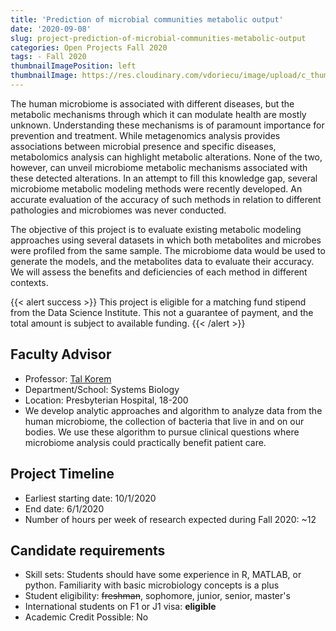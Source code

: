 ```yaml
---
title: 'Prediction of microbial communities metabolic output'
date: '2020-09-08'
slug: project-prediction-of-microbial-communities-metabolic-output
categories: Open Projects Fall 2020
tags: - Fall 2020
thumbnailImagePosition: left
thumbnailImage: https://res.cloudinary.com/vdoriecu/image/upload/c_thumb,w_200,g_face/v1579110178/construction_c6dqbd.png
---
```

The human microbiome is associated with different diseases, but the metabolic mechanisms through which it can modulate health are mostly unknown. Understanding these mechanisms is of paramount importance for prevention and treatment. While metagenomics analysis provides associations between microbial presence and specific diseases, metabolomics analysis can highlight metabolic alterations. None of the two, however, can unveil microbiome metabolic mechanisms associated with these detected alterations. In an attempt to fill this knowledge gap, several microbiome metabolic modeling methods were recently developed. An accurate evaluation of the accuracy of such methods in relation to different pathologies and microbiomes was never conducted. 

<!--more-->

The objective of this project is to evaluate existing metabolic modeling approaches using several datasets in which both metabolites and microbes were profiled from the same sample. The microbiome data would be used to generate the models, and the metabolites data to evaluate their accuracy. We will assess the benefits and deficiencies of each method in different contexts.  

{{< alert success >}}
This project is eligible for a matching fund stipend from the Data Science Institute. This not a guarantee of payment, and the total amount is subject to available funding.
{{< /alert >}}

## Faculty Advisor
+ Professor: [Tal Korem](https://www.koremlab.science/)
+ Department/School: Systems Biology
+ Location: Presbyterian Hospital, 18-200
+ We develop analytic approaches and algorithm to analyze data from the human microbiome, the collection of bacteria that live in and on our bodies. We use these algorithm to pursue clinical questions where microbiome analysis could practically benefit patient care.

## Project Timeline
+ Earliest starting date: 10/1/2020
+ End date: 6/1/2020
+ Number of hours per week of research expected during Fall 2020: ~12

## Candidate requirements
+ Skill sets: Students should have some experience in R, MATLAB, or python. Familiarity with basic microbiology concepts is a plus
+ Student eligibility: ~~freshman~~, sophomore, junior, senior, master's
+ International students on F1 or J1 visa: **eligible**
+ Academic Credit Possible: No

